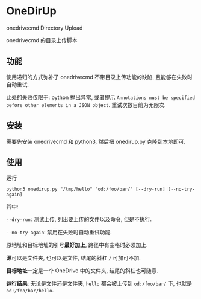 # OneDirUp

onedrivecmd Directory Upload

onedrivecmd 的目录上传脚本

## 功能

使用递归的方式弥补了 onedrivecmd 不带目录上传功能的缺陷, 且能够在失败时自动重试. 

此处的失败仅限于: python 抛出异常, 或者提示 `Annotations must be specified before other elements in a JSON object`. 重试次数目前为无限次. 

## 安装

需要先安装 onedrivecmd 和 python3, 然后把 onedirup.py 克隆到本地即可.

## 使用

运行

`python3 onedirup.py "/tmp/hello" "od:/foo/bar/" [--dry-run] [--no-try-again]`

其中: 

`--dry-run`: 测试上传, 列出要上传的文件以及命令, 但是不执行.

`--no-try-again`: 禁用在失败时自动重试功能.  

原地址和目标地址的引号**最好加上**, 路径中有空格时必须加上. 

**源**可以是文件夹, 也可以是文件, 结尾的斜杠 `/` 可加可不加. 

**目标地址**一定是一个 OneDrive 中的文件夹, 结尾的斜杠也可随意.

**运行结果**: 无论是文件还是文件夹, `hello` 都会被上传到 `od:/foo/bar/` 下, 也就是 `od:/foo/bar/hello`. 



